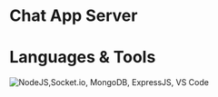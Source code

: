 # Chat App Server


# Languages & Tools

![NodeJS,Socket.io, MongoDB, ExpressJS, VS Code](https://skills.thijs.gg/icons?i=nodejs,mongodb,expressjs,vscode)
